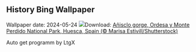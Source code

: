 ## History Bing Wallpaper
Wallpaper date: 2024-05-24
![](https://www.bing.com/th?id=OHR.OrdesaNationalPark_EN-IN4789684794_UHD.jpg&w=1000)Download: [Añisclo gorge, Ordesa y Monte Perdido National Park, Huesca, Spain (© Marisa Estivill/Shutterstock)](https://www.bing.com/th?id=OHR.OrdesaNationalPark_EN-IN4789684794_UHD.jpg)

Auto get programm by LtgX
